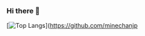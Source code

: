 ### Hi there 👋

[![Top Langs](https://github-readme-stats.vercel.app/api/top-langs/?username=minechanjp)](https://github.com/minechanjp
